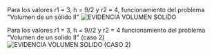 Para los valores r1 = 3, h = 9/2 y r2 = 4, funcionamiento del problema "Volumen de un sólido II" 
![EVIDENCIA VOLUMEN SOLIDO](https://github.com/user-attachments/assets/614dc46e-6482-491a-a0ae-becb520b6b45)

Para los valores r1 = 3, h = 9//2 y r2 = 4 funcionamiento del problema "Volumen de un solido II" (caso 2)
![EVIDENCIA VOLUMEN SOLIDO (CASO 2)](https://github.com/user-attachments/assets/b920edca-1634-4b88-81a4-e4031512c233)
